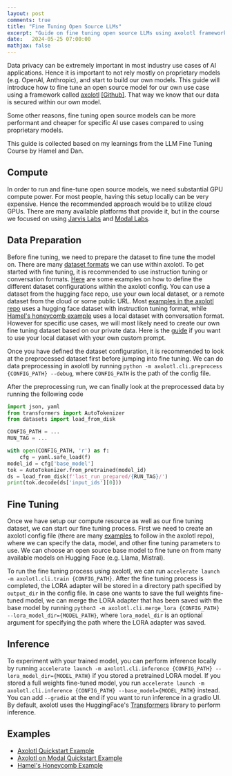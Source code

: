 ```yaml
---
layout: post
comments: true
title: "Fine Tuning Open Source LLMs"
excerpt: "Guide on fine tuning open source LLMs using axolotl framework."
date:   2024-05-25 07:00:00
mathjax: false
---
```


Data privacy can be extremely important in most industry use cases of AI applications. Hence it is important to not rely mostly on proprietary models (e.g. OpenAI, Anthropic), and start to build our own models. This guide will introduce how to fine tune an open source model for our own use case using a framework called [axolotl](https://openaccess-ai-collective.github.io/axolotl/) [[Github]](https://github.com/OpenAccess-AI-Collective/axolotl/). That way we know that our data is secured within our own model.

Some other reasons, fine tuning open source models can be more performant and cheaper for specific AI use cases compared to using proprietary models.

This guide is collected based on my learnings from the LLM Fine Tuning Course by Hamel and Dan.

## Compute
In order to run and fine-tune open source models, we need substantial GPU compute power. For most people, having this setup locally can be very expensive. Hence the recommended approach would be to utilize cloud GPUs. There are many available platforms that provide it, but in the course we focused on using [Jarvis Labs](https://jarvislabs.ai/templates/axolotl) and [Modal Labs](https://modal.com/).

## Data Preparation
Before fine tuning, we need to prepare the dataset to fine tune the model on. There are many [dataset formats](https://openaccess-ai-collective.github.io/axolotl/docs/dataset-formats/) we can use within axolotl. To get started with fine tuning, it is recommended to use instruction tuning or conversation formats. [Here](https://github.com/OpenAccess-AI-Collective/axolotl/tree/main?tab=readme-ov-file#dataset) are some examples on how to define the different dataset configurations within the axolotl config. You can use a dataset from the hugging face repo, use your own local dataset, or a remote dataset from the cloud or some public URL. Most [examples in the axolotl repo](https://github.com/OpenAccess-AI-Collective/axolotl/blob/main/examples/mistral/lora.yml) uses a hugging face dataset with instruction tuning format, while [Hamel's honeycomb example](https://github.com/parlance-labs/ftcourse/blob/master/hc.yml) uses a local dataset with conversation format. However for specific use cases, we will most likely need to create our own fine tuning dataset based on our private data. Here is the [guide](https://openaccess-ai-collective.github.io/axolotl/docs/config.html) if you want to use your local dataset with your own custom prompt.

Once you have defined the dataset configuration, it is recommended to look at the preprocessed dataset first before jumping into fine tuning. We can do data preprocessing in axolotl by running `python -m axolotl.cli.preprocess {CONFIG_PATH} --debug`, where `CONFIG_PATH` is the path of the config file. 

After the preprocessing run, we can finally look at the preprocessed data by running the following code
```python
import json, yaml
from transformers import AutoTokenizer
from datasets import load_from_disk

CONFIG_PATH = ...
RUN_TAG = ...

with open(CONFIG_PATH, 'r') as f:
    cfg = yaml.safe_load(f)
model_id = cfg['base_model']
tok = AutoTokenizer.from_pretrained(model_id)
ds = load_from_disk(f'last_run_prepared/{RUN_TAG}/')
print(tok.decode(ds['input_ids'][0]))
```

## Fine Tuning
<!-- there are many types of fine tuning. 3 most common ones are full fine tuning, lora, and qlora -->

Once we have setup our compute resource as well as our fine tuning dataset, we can start our fine tuning process. First we need to create an axolotl config file (there are many [examples](https://github.com/OpenAccess-AI-Collective/axolotl/tree/main/examples) to follow in the axolotl repo), where we can specify the data, model, and other fine tuning parameters to use. We can choose an open source base model to fine tune on from many available models on Hugging Face (e.g. Llama, Mistral).

To run the fine tuning process using axolotl, we can run `accelerate launch -m axolotl.cli.train {CONFIG_PATH}`. After the fine tuning process is completed, the LORA adapter will be stored in a directory path specified by `output_dir` in the config file. In case one wants to save the full weights fine-tuned model, we can merge the LORA adapter that has been saved with the base model by running `python3 -m axolotl.cli.merge_lora {CONFIG_PATH} --lora_model_dir={MODEL_PATH}`, where `lora_model_dir` is an optional argument for specifying the path where the LORA adapter was saved.

## Inference
To experiment with your trained model, you can perform inference locally by running `accelerate launch -m axolotl.cli.inference {CONFIG_PATH} --lora_model_dir={MODEL_PATH}` if you stored a pretrained LORA model. If you stored a full weights fine-tuned model, you run `accelerate launch -m axolotl.cli.inference {CONFIG_PATH} --base_model={MODEL_PATH}` instead. You can add `--gradio` at the end if you want to run inference in a gradio UI. By default, axolotl uses the HuggingFace's [Transformers](https://huggingface.co/docs/transformers/en/index) library to perform inference.

## Examples
- [Axolotl Quickstart Example](https://github.com/OpenAccess-AI-Collective/axolotl?tab=readme-ov-file#quickstart-)
- [Axolotl on Modal Quickstart Example](https://github.com/modal-labs/llm-finetuning?tab=readme-ov-file#quickstart)
- [Hamel's Honeycomb Example](https://github.com/parlance-labs/ftcourse)